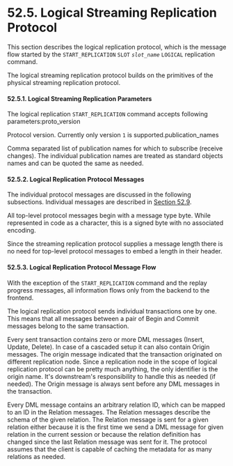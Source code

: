 # 52.5. Logical Streaming Replication Protocol

This section describes the logical replication protocol, which is the message flow started by the `START_REPLICATION` `SLOT` _`slot_name`_ `LOGICAL` replication command.

The logical streaming replication protocol builds on the primitives of the physical streaming replication protocol.

#### 52.5.1. Logical Streaming Replication Parameters

The logical replication `START_REPLICATION` command accepts following parameters:proto\_version

Protocol version. Currently only version `1` is supported.publication\_names

Comma separated list of publication names for which to subscribe \(receive changes\). The individual publication names are treated as standard objects names and can be quoted the same as needed.

#### 52.5.2. Logical Replication Protocol Messages

The individual protocol messages are discussed in the following subsections. Individual messages are described in [Section 52.9](https://www.postgresql.org/docs/10/static/protocol-logicalrep-message-formats.html).

All top-level protocol messages begin with a message type byte. While represented in code as a character, this is a signed byte with no associated encoding.

Since the streaming replication protocol supplies a message length there is no need for top-level protocol messages to embed a length in their header.

#### 52.5.3. Logical Replication Protocol Message Flow

With the exception of the `START_REPLICATION` command and the replay progress messages, all information flows only from the backend to the frontend.

The logical replication protocol sends individual transactions one by one. This means that all messages between a pair of Begin and Commit messages belong to the same transaction.

Every sent transaction contains zero or more DML messages \(Insert, Update, Delete\). In case of a cascaded setup it can also contain Origin messages. The origin message indicated that the transaction originated on different replication node. Since a replication node in the scope of logical replication protocol can be pretty much anything, the only identifier is the origin name. It's downstream's responsibility to handle this as needed \(if needed\). The Origin message is always sent before any DML messages in the transaction.

Every DML message contains an arbitrary relation ID, which can be mapped to an ID in the Relation messages. The Relation messages describe the schema of the given relation. The Relation message is sent for a given relation either because it is the first time we send a DML message for given relation in the current session or because the relation definition has changed since the last Relation message was sent for it. The protocol assumes that the client is capable of caching the metadata for as many relations as needed.

